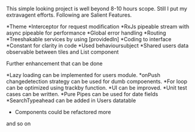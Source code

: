 This simple looking project is well beyond 8-10 hours scope.
Still I put my extravagent efforts.
Following are Salient Features.

*Theme
*Interceptor for request modification
*RxJs pipeable stream with async pipeable for performance
*Global error handling
*Routing
*Treeshakable services by using [providedIn]
*Coding to interface
*Constant for clarity in code
*Used behavioursubject
*Shared users data observable between tiles and List component



Further enhancement that can be done

*Lazy loading can be implemented for users module.
*onPush changedetection strategy can be used for dumb compoenents.
*For loop can be optimized using trackby function.
*UI can be improved.
*Unit test cases can be written.
*Pure Pipes can be used for date fields
*SearchTypeahead can be added in Users datatable
* Components could be refactored more

and so on